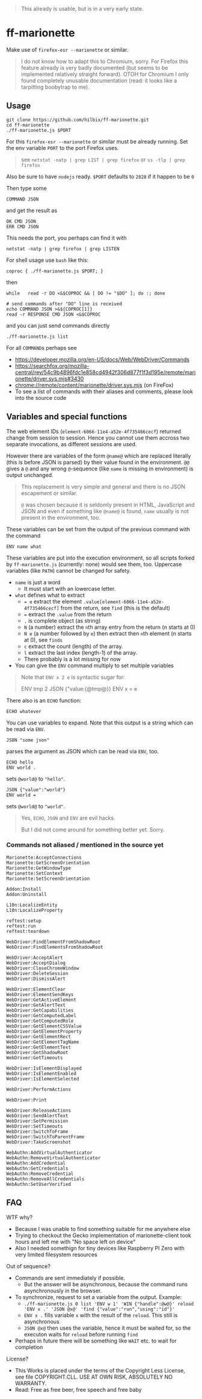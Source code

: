 > This already is usable, but is in a very early state.

# ff-marionette

Make use of `firefox-esr --marionette` or similar.

> I do not know how to adapt this to Chromium, sorry.
> For Firefox this feature already is very badly documented (but seems to be implemented relatively straight forward).
> OTOH for Chromium I only found completely unusable documentation (read: it looks like a tarpitting boobytrap to me).


## Usage

	git clone https://github.com/hilbix/ff-marionette.git
	cd ff-marionette
	./ff-marionette.js $PORT

For this `firefox-esr --marionette` or similar must be already running.
Set the env variable `PORT` to the port Firefox uses.

> see `netstat -natp | grep LIST | grep firefox` or `ss -tlp | grep firefox`

Also be sure to have `nodejs` ready.  `$PORT` defaults to `2828` if it happen to be `0`

Then type some

	COMMAND JSON

and get the result as

	OK CMD JSON
	ERR CMD JSON

This needs the port, you perhaps can find it with

	netstat -natp | grep firefox | grep LISTEN

For shell usage use `bash` like this:

	coproc { ./ff-marionette.js $PORT; }

then

	while	read -r DO <&$COPROC && [ DO != "$DO" ]; do :; done

	# send commands after "DO" line is received
	echo COMMAND JSON >&${COPROC[1]}
	read -r RESPONSE CMD JSON <&$COPROC

and you can just send commands directly

	./ff-marionette.js list

For all `COMMAND`s perhaps see

- <https://developer.mozilla.org/en-US/docs/Web/WebDriver/Commands>
- <https://searchfox.org/mozilla-central/rev/54c9b4896fdc1e858cd4942f306d877f1f3d195e/remote/marionette/driver.sys.mjs#3430>
- <chrome://remote/content/marionette/driver.sys.mjs> (on FireFox)
- To see a list of commands with their aliases and comments, please look into the source code


## Variables and special functions

The web element IDs (`element-6066-11e4-a52e-4f735466cecf`) returned change from session to session.
Hence you cannot use them accross two separate invocations, as different sessions are used.

However there are variables of the form `@name@` which are replaced literally (this is before JSON is parsed) by their value
found in the environment.  `@@` gives a `@` and any wrong `@`-sequence (like `name` is missing in environment) is output unchanged.

> This replacement is very simple and general and there is no JSON escapement or similar.
>
> `@` was chosen because it is seldomly present in HTML, JavaScript and JSON and even if something like `@name@` is found,
> `name` usually is not present in the environment, too.

These variables can be set from the output of the previous command with the command

	ENV name what

These variables are put into the execution environment, so all scripts forked by `ff-marionette.js` (currently: none) would see them, too.
Uppercase variables (like `PATH`) cannot be changed for safety.

- `name` is just a word
  - It must start with an lowercase letter.
- `what` defines what to extract
  - `= e` extract the element `.value[element-6066-11e4-a52e-4f735466cecf]` from the return, see `find` (this is the default)
  - `=` extract the `.value` from the return
  - `.` is complete object (as string)
  - `N` (a number) extract the `n`th array entry from the return (n starts at 0)
  - `N e` (a number followed by `e`) then extract then `n`th element (n starts at 0), see `finds`
  - `c` extract the count (length) of the array.
  - `l` extract the last index (length-1) of the array.
  - There probably is a lot missing for now
- You can give the `ENV` command multiply to set multiple variables

> Note that `ENV x 2 e` is syntactic sugar for:
>
>	ENV tmp 2
>	JSON {"value:{@tmp@}}
>	ENV x = e

There also is an `ECHO` function:

	ECHO whatever

You can use variables to expand.  Note that this output is a string which can be read via `ENV`.

	JSON "some json"

parses the argument as JSON which can be read via `ENV`, too.

	ECHO hello
	ENV world .

sets `@world@` to `"hello"`.

	JSON {"value":"world"}
	ENV world =

sets `@world@` to `"world"`.

> Yes, `ECHO`, `JSON` and `ENV` are evil hacks.
>
> But I did not come around for something better yet.
> Sorry.


### Commands not aliased / mentioned in the source yet

```
Marionette:AcceptConnections
Marionette:GetScreenOrientation
Marionette:GetWindowType
Marionette:SetContext
Marionette:SetScreenOrientation

Addon:Install
Addon:Uninstall

L10n:LocalizeEntity
L10n:LocalizeProperty

reftest:setup
reftest:run
reftest:teardown

WebDriver:FindElementFromShadowRoot
WebDriver:FindElementsFromShadowRoot

WebDriver:AcceptAlert
WebDriver:AcceptDialog
WebDriver:CloseChromeWindow
WebDriver:DeleteSession
WebDriver:DismissAlert

WebDriver:ElementClear
WebDriver:ElementSendKeys
WebDriver:GetActiveElement
WebDriver:GetAlertText
WebDriver:GetCapabilities
WebDriver:GetComputedLabel
WebDriver:GetComputedRole
WebDriver:GetElementCSSValue
WebDriver:GetElementProperty
WebDriver:GetElementRect
WebDriver:GetElementTagName
WebDriver:GetElementText
WebDriver:GetShadowRoot
WebDriver:GetTimeouts

WebDriver:IsElementDisplayed
WebDriver:IsElementEnabled
WebDriver:IsElementSelected

WebDriver:PerformActions

WebDriver:Print

WebDriver:ReleaseActions
WebDriver:SendAlertText
WebDriver:SetPermission
WebDriver:SetTimeouts
WebDriver:SwitchToFrame
WebDriver:SwitchToParentFrame
WebDriver:TakeScreenshot

WebAuthn:AddVirtualAuthenticator
WebAuthn:RemoveVirtualAuthenticator
WebAuthn:AddCredential
WebAuthn:GetCredentials
WebAuthn:RemoveCredential
WebAuthn:RemoveAllCredentials
WebAuthn:SetUserVerified
```


## FAQ

WTF why?

- Because I was unable to find something suitable for me anywhere else
- Trying to checkout the Gecko implementation of marionette-client took hours and left me with "No space left on device"
- Also I needed somethign for tiny devices like Raspberry PI Zero with very limited filesystem resources

Out of sequence?

- Commands are sent immediately if possible.
  - But the answer will be asynchronous, because the command runs asynchronously in the browser.
- To synchronize, request to set a variable from the output.   Example:
  - `./ff-marionette.js 0 list 'ENV w 1' 'WIN {"handle":@w@}' reload 'ENV x .' 'JSON @x@' 'find {"value":"run","using":"id"}'`
  - `ENV x .` fills variable `x` with the result of the `reload`.  This still is asynchronous
  - `JSON @x@` then uses the variable, hence it must be waited for, so the executon waits for `reload` before running `find`
- Perhaps in future there will be something like `WAIT` etc. to wait for completion

License?

- This Works is placed under the terms of the Copyright Less License,  
  see file COPYRIGHT.CLL.  USE AT OWN RISK, ABSOLUTELY NO WARRANTY.
- Read: Free as free beer, free speech and free baby

